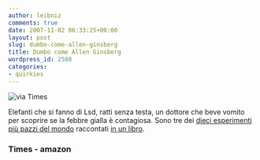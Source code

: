 ```yaml
---
author: leibniz
comments: true
date: 2007-11-02 06:33:25+00:00
layout: post
slug: dumbo-come-allen-ginsberg
title: Dumbo come Allen Ginsberg
wordpress_id: 2588
categories:
- quirkies
---
```


![via Times](http://www.timesonline.co.uk/multimedia/archive/00227/elephant3_227871a.jpg)

Elefanti che si fanno di Lsd, ratti senza testa, un dottore che beve vomito per scoprire se la febbre gialla è contagiosa. Sono tre dei [dieci esperimenti più pazzi del mondo](http://www.timesonline.co.uk/tol/news/uk/science/article2779808.ece?OTC-HPtoppuff&ATTR=elephants) raccontati [in un libro](http://astore.amazon.com/science-books-20/detail/0156031353).


### Times - amazon
